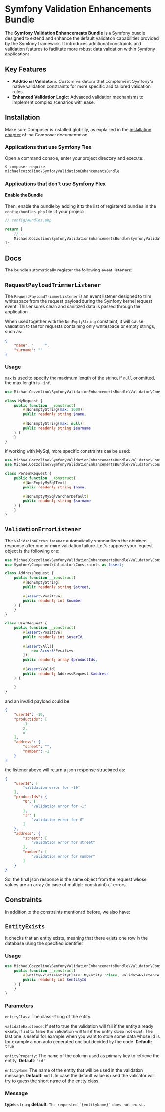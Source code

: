 # Symfony Validation Enhancements Bundle

The **Symfony Validation Enhancements Bundle** is a Symfony bundle designed to extend and enhance the default validation
capabilities provided by the Symfony framework. It introduces additional constraints and validation features to
facilitate more robust data validation within Symfony applications.

## Key Features

- **Additional Validators**: Custom validators that complement Symfony's native validation constraints for more specific
  and tailored validation rules.
- **Enhanced Validation Logic**: Advanced validation mechanisms to implement complex scenarios with ease.

## Installation

Make sure Composer is installed globally, as explained in the
[installation chapter](https://getcomposer.org/doc/00-intro.md)
of the Composer documentation.

### Applications that use Symfony Flex

Open a command console, enter your project directory and execute:

```console
$ composer require michaelcozzolino\SymfonyValidationEnhancementsBundle
```

### Applications that don't use Symfony Flex

#### Enable the Bundle

Then, enable the bundle by adding it to the list of registered bundles
in the `config/bundles.php` file of your project:

```php
// config/bundles.php

return [
    // ...
    MichaelCozzolino\SymfonyValidationEnhancementsBundle\SymfonyValidationEnhancementsBundle::class => ['all' => true],
];
```

## Docs

The bundle automatically register the following event listeners:

## `RequestPayloadTrimmerListener`

The `RequestPayloadTrimmerListener` is an event listener designed to trim whitespace from the request payload during the
Symfony kernel request event. This ensures clean and sanitized data is passed through the application.

When used together with the `NonEmptyString` constraint, it will cause validation to fail for requests containing only
whitespace or empty strings, such as:
```json
{
    "name": "     ",
    "surname": ""
}
```

### Usage

`max` is used to specify the maximum length of the string, if `null` or omitted, the max length is `+inf`.

```php
use MichaelCozzolino\SymfonyValidationEnhancementsBundle\Validator\Constraint\NonEmptyString;

class MyRequest {
    public function __construct(
        #[NonEmptyString(max: 1000)]
        public readonly string $name,
        
        #[NonEmptyString(max: null)]
        public readonly string $surname
    ) {
    }
}
```

if working with MySql, more specific constraints can be used:

```php
use MichaelCozzolino\SymfonyValidationEnhancementsBundle\Validator\Constraint\NonEmptyMySqlText;
use MichaelCozzolino\SymfonyValidationEnhancementsBundle\Validator\Constraint\NonEmptyMySqlVarcharDefault;

class PersonRequest {
    public function __construct(
        #[NonEmptyMySqlText]
        public readonly string $name,
        
        #[NonEmptyMySqlVarcharDefault]
        public readonly string $surname
    ) {
    }
}
```

## `ValidationErrorListener`

The `ValidationErrorListener` automatically standardizes the obtained response after one or more validation failure.
Let's suppose your request object is the following one:

```php
use MichaelCozzolino\SymfonyValidationEnhancementsBundle\Validator\Constraint\NonEmptyString;
use Symfony\Component\Validator\Constraints as Assert;

class AddressRequest {
    public function __construct(
        #[NonEmptyString]
        public readonly string $street,
        
        #[Assert\Positive]
        public readonly int $number
    ) {
    }
}

class UserRequest {
    public function __construct(
        #[Assert\Positive]
        public readonly int $userId,
        
        #[Assert\All([
            new Assert\Positive
        ])]
        public readonly array $productIds,
        
        #[Assert\Valid]
        public readonly AddressRequest $address
    ) {
    
    }
}
```

and an invalid payload could be:

```json
{
    "userId": -19,
    "productIds": [
        -1,
        2,
        0
    ],
    "address": {
        "street": "",
        "number": -1
    }
}
```

the listener above will return a json response structured as:

```json
{
    "userId": [
        "validation error for -19"
    ],
    "productIds": {
        "0": [
            "validation error for -1"
        ],
        "2": [
            "validation error for 0"
        ]
    },
    "address": {
        "street": [
            "validation error for street"
        ],
        "number": [
            "validation error for number"
        ]
    }
}
```

So, the final json response is the same object from the request whose values are
an array (in case of multiple constraint) of errors.

## Constraints

In addition to the constraints mentioned before, we also have:

## `EntityExists`

It checks that an entity exists, meaning that there exists one row in the database using the specified identifier.

### Usage

```php
use MichaelCozzolino\SymfonyValidationEnhancementsBundle\Validator\Constraint\EntityExists;class EntityRequest {
    public function __construct(
        #[EntityExists(entityClass: MyEntity::Class, validateExistence:true, entityProperty: 'id', entityName: 'my entity')]
        public readonly int $entityId
    ) {
    }
}
```
### Parameters
`entityClass`: The class-string of the entity.

`validateExistence`: If set to true the validation will fail if the entity already exists, if set to false the validation
will fail if the entity does not exist. The last one is useful for example when you want to store some data whose id
is for example a non auto generated one but decided by the code. **Default**: `true`

`entityProperty`: The name of the column used as primary key to retrieve the entity. **Default**: `'id'`

`entityName`: The name of the entity that will be used in the validation message. **Default**: `null`. 
In case the default value is used the validator will try to guess the short name of the entity class.

### Message
**type**: `string` **default**: ```The requested `{entityName}` does not exist.```
